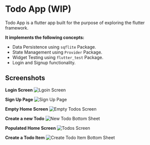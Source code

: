 # Todo App (WIP)

Todo App is a flutter app built for the purpose of exploring the flutter framework.

**It implements the following concepts:**

 - Data Persistence using `sqflite` Package.
 - State Management using `Provider` Package.
 - Widget Testing using `flutter_test` Package.
 - Login and Signup functionality.


## Screenshots

**Login Screen**
![Lgoin Screen](https://lh3.googleusercontent.com/pw/ACtC-3eB2AI_WQ_7gbtGKDJ8XUbKLsmRJ4qIrQMh46i737_MVv1CsbwmU_T7VLqmZfyzapki7CXKCTCKzRzZoovWrxHGlSSV3tIs2F1v1Vy90GQQM1tar8DvNqTTh_QoteVRqDvYrDEetN2Fm9hkzjl_fMQQ=w463-h950-no)

**Sign Up Page**
![Sign Up Page](https://lh3.googleusercontent.com/pw/ACtC-3efHP8rHZSGTLTJVQkJmRlnT3HKxGIR04R_il4KbnNf5kOLzQEx4Ie8w7xE3OtM5aUlndhN64dRrypNYgUTbMWTStwPlbVY2s8rce_na2aPjpH2JVn1If8ZSrkm6n7pC5OqE2NnN6ZSl1PXYzOaevYS=w463-h950-no)

**Empty Home Screen**
![Empty Todos Screen](https://lh3.googleusercontent.com/pw/ACtC-3fwzno6k1F4nU_0bff3aHKF7eCB8lth5kM-_lsIoxAnboUU40ywO7tRqbRukKZEyti-Qx3elhc1kBPszq_4lPwosJBFD4AdoLh3T75Un5ArdQbIoEWXvWx37wYHP9cihK2qM7Eix5D7Txj2hpe0zwiE=w463-h950-no)

**Create a new Todo**
![New Todo Bottom Sheet](https://lh3.googleusercontent.com/pw/ACtC-3fofF99v47kvoUBRAqIRwk7R7AUNiAboK4iTQSKa1ScKSMLIJl7hIj3BCBEAUBvkVNudxCtaqKbfYh--ZOporWtT594iHzXHRG-vhI5jR5Z1blr2zaYKr--m7x817vZnYFoE9ZFZuGspXlehvm-sqFX=w463-h950-no)

**Populated Home Screen**
![Todos Screen](https://lh3.googleusercontent.com/pw/ACtC-3e1r8WZnuqFd-yOJ4IG_0ejx-WZT-_KiPIuqP7yET5qxJ2wueS_gxUGCEwLRPycgRb3SNLFxVWbiORa9iHtHKmly0xW_dipKl2MdHsqdejS_OLQeDppIlybEjZDNnAN1n7j1Sa-B9QF8hrGJjHr62IX=w463-h950-no)

**Create a Todo Item**
![Create Todo Item Bottom Sheet](https://lh3.googleusercontent.com/pw/ACtC-3f0erZypOIhQbXatIxN9c9n4hcnv48WWgpgli0_ecJH-XBAlP8PGBARIC3ZpZSV6wbUQ_zK7aNcLoByFavy18FQmsUlpH8uupErUVm6OIjKBF3sB6W_STXw4bRx98pEu8PsOtSjKsmHOTM7aUPYvVsx=w463-h950-no)